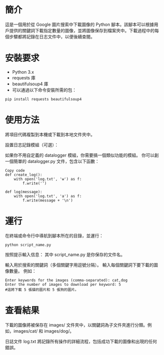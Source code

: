 # 簡介
這是一個用於從 Google 圖片搜索中下載圖像的 Python 腳本。該腳本可以根據用戶提供的關鍵詞下載指定數量的圖像，並將圖像保存到檔案夾中。下載過程中的每個步驟都將記錄在日志文件中，以便後續查閱。

# 安裝要求

 - Python 3.x
- requests 庫
- beautifulsoup4 庫
- 可以通過以下命令安裝所需的包：

```bash=
pip install requests beautifulsoup4
```

# 使用方法

將項目代碼複製到本機或下載到本地文件夾中。

設置日志記錄模組（可選）：

如果你不用自定義的 datalogger 模組，你需要搞一個類似功能的模組。
你可以創一個簡單的 datalogger.py 文件，包含以下函數：

```python=
Copy code
def create_log():
    with open('log.txt', 'w') as f:
        f.write('')

def log(message):
    with open('log.txt', 'a') as f:
        f.write(message + '\n')

```

# 運行
在終端或命令行中導航到腳本所在的目錄，並運行：

```
python script_name.py
```
按照提示輸入信息：
其中 script_name.py 是你保存的文件名。

輸入用於搜索的關鍵詞（多個關鍵字用逗號分隔）。
輸入每個關鍵詞下要下載的圖像數量。
例如：

```pytho=
Enter keywords for the images (comma-separated): cat,dog
Enter the number of images to download per keyword: 5
#這將下載 5 張貓的圖片和 5 張狗的圖片。
```

# 查看結果

下載的圖像將被保存在 images/ 文件夾中，以關鍵詞為子文件夾進行分類。例如，images/cat/ 和 images/dog/。

日誌文件 log.txt 將記錄所有操作的詳細流程，包括成功下載的圖像和出現的任何錯誤。
